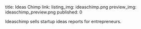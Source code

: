 title: Ideas Chimp
link:
listing_img: ideaschimp.png
preview_img: ideaschimp_preview.png
published: 0

Ideaschimp sells startup ideas reports for entrepreneurs.